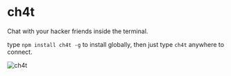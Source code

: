 # ch4t

Chat with your hacker friends inside the terminal.

type `npm install ch4t -g` to install globally, then just type `ch4t` anywhere to connect.

![ch4t](https://m3553n93r2.herokuapp.com/public/ch4t-opti.gif)
